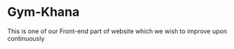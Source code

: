# Gym-Khana
This is one of our Front-end part of website which we wish to improve upon continuously
